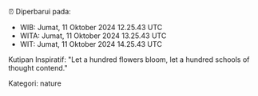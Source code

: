 ⏰ Diperbarui pada:
- WIB: Jumat, 11 Oktober 2024 12.25.43 UTC
- WITA: Jumat, 11 Oktober 2024 13.25.43 UTC
- WIT: Jumat, 11 Oktober 2024 14.25.43 UTC

Kutipan Inspiratif:
"Let a hundred flowers bloom, let a hundred schools of thought contend."


Kategori: nature

